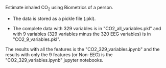 Estimate inhaled $\mathrm {CO_2}$ using Biometrics of a person.

- The data is stored as a pickle file (.pkl).

- The complete data with 329 variables is in "CO2_all_variables.pkl" and with 9 variables (329 variables minus the 320 EEG variables) is in "CO2_9_variables.pkl".

The results with all the features is the "CO2_329_variables.ipynb" and the results with only the 9 features (or Non-EEG) is the "CO2_329_variables.ipynb" jupyter notebooks.
